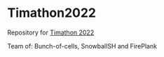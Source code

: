# Timathon2022
Repository for [Timathon 2022](https://twtcodejam.net/timathon/)

Team of: Bunch-of-cells, SnowballSH and FirePlank
